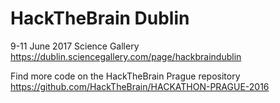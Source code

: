 # HackTheBrain Dublin 
9-11 June 2017
Science Gallery
https://dublin.sciencegallery.com/page/hackbraindublin

Find more code on the HackTheBrain Prague repository 
https://github.com/HackTheBrain/HACKATHON-PRAGUE-2016
